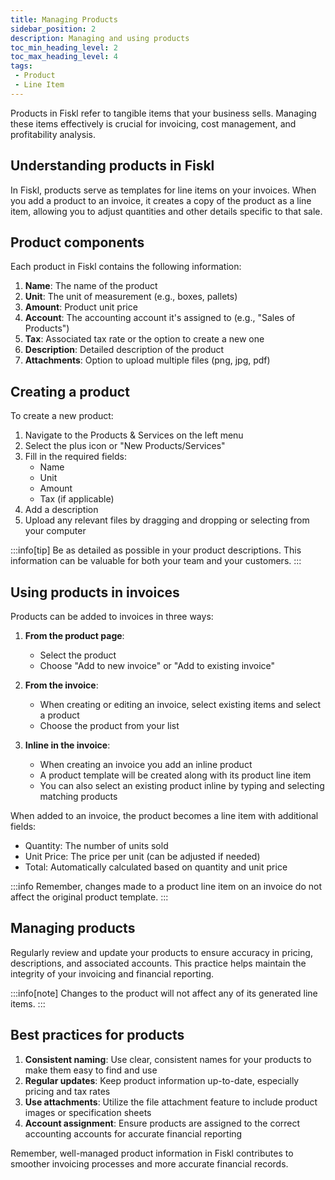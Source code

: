 ```yaml
---
title: Managing Products
sidebar_position: 2
description: Managing and using products
toc_min_heading_level: 2
toc_max_heading_level: 4
tags:
 - Product
 - Line Item
---
```


Products in Fiskl refer to tangible items that your business sells. Managing these items effectively is crucial for invoicing, cost management, and profitability analysis.

## Understanding products in Fiskl

In Fiskl, products serve as templates for line items on your invoices. When you add a product to an invoice, it creates a copy of the product as a line item, allowing you to adjust quantities and other details specific to that sale.

## Product components

Each product in Fiskl contains the following information:

1. **Name**: The name of the product
2. **Unit**: The unit of measurement (e.g., boxes, pallets)
3. **Amount**: Product unit price
4. **Account**: The accounting account it's assigned to (e.g., "Sales of Products")
5. **Tax**: Associated tax rate or the option to create a new one
6. **Description**: Detailed description of the product
7. **Attachments**: Option to upload multiple files (png, jpg, pdf)

## Creating a product

To create a new product:

1. Navigate to the Products & Services on the left menu
2. Select the plus icon or "New Products/Services"
3. Fill in the required fields:
   - Name
   - Unit
   - Amount
   - Tax (if applicable)
4. Add a description
5. Upload any relevant files by dragging and dropping or selecting from your computer

:::info[tip]
Be as detailed as possible in your product descriptions. This information can be valuable for both your team and your customers.
:::

## Using products in invoices

Products can be added to invoices in three ways:

1. **From the product page**:
   - Select the product
   - Choose "Add to new invoice" or "Add to existing invoice"

1. **From the invoice**:
   - When creating or editing an invoice, select existing items and select a product
   - Choose the product from your list

1. **Inline in the invoice**:
   - When creating an invoice you add an inline product
   - A product template will be created along with its product line item
   - You can also select an existing product inline by typing and selecting matching products

When added to an invoice, the product becomes a line item with additional fields:

- Quantity: The number of units sold
- Unit Price: The price per unit (can be adjusted if needed)
- Total: Automatically calculated based on quantity and unit price

:::info
Remember, changes made to a product line item on an invoice do not affect the original product template.
:::

## Managing products

Regularly review and update your products to ensure accuracy in pricing, descriptions, and associated accounts. This practice helps maintain the integrity of your invoicing and financial reporting.

:::info[note]
Changes to the product will not affect any of its generated line items.
:::

## Best practices for products

1. **Consistent naming**: Use clear, consistent names for your products to make them easy to find and use
2. **Regular updates**: Keep product information up-to-date, especially pricing and tax rates
3. **Use attachments**: Utilize the file attachment feature to include product images or specification sheets
4. **Account assignment**: Ensure products are assigned to the correct accounting accounts for accurate financial reporting

Remember, well-managed product information in Fiskl contributes to smoother invoicing processes and more accurate financial records.
